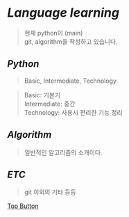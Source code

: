 *Language learning*
=============  
> 현재 python이 (main)  
> git, algorithm을 작성하고 있습니다.  

*Python*
-------------  
> Basic, Intermediate, Technology  
  
> Basic: 기본기  
> Intermediate: 중간  
> Technology: 사용시 편리한 기능 정리  

*Algorithm*
-------------  
> 일반적인 알고리즘의 소개이다.

*ETC*
-------------
> git 이외의 기타 등등  

[Top Button](#)
